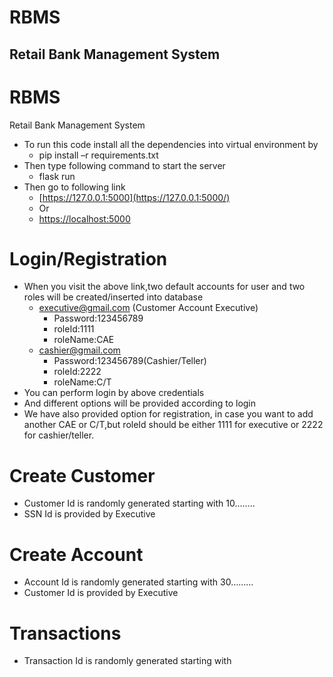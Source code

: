 # RBMS
## Retail Bank Management System
# RBMS

Retail Bank Management System

- To run this code install all the dependencies into virtual environment by
  - pip install –r requirements.txt
- Then type following command to start the server
  - flask run
- Then go to following link
  - [https://127.0.0.1:5000](https://127.0.0.1:5000/)
  - Or
  - [https://localhost:5000](https://localhost:5000/)

# Login/Registration

- When you visit the above link,two default accounts for user and two roles will be created/inserted into database
  - [executive@gmail.com](mailto:executive@gmail.com) (Customer Account Executive)
    - Password:123456789
    - roleId:1111
    - roleName:CAE
  - [cashier@gmail.com](mailto:cashier@gmail.com)
    - Password:123456789(Cashier/Teller)
    - roleId:2222
    - roleName:C/T
- You can perform login by above credentials
- And different options will be provided according to login
- We have also provided option for registration, in case you want to add another CAE or C/T,but roleId should be either 1111 for executive or 2222 for cashier/teller.

# Create Customer

- Customer Id is randomly generated starting with 10……..
- SSN Id is provided by Executive

# Create Account

- Account Id is randomly generated starting with 30………
- Customer Id is provided by Executive

# Transactions

- Transaction Id is randomly generated starting with